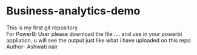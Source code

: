 # Business-analytics-demo
This is my first git repository
<br> 
For PowerBi User please download the file .... and use in your powerbi appliation. u will see the output just like what i have uploaded on this repo
Author- Ashwati nair
